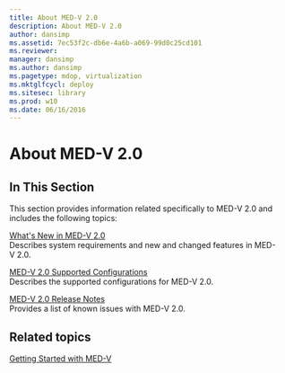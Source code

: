 ```yaml
---
title: About MED-V 2.0
description: About MED-V 2.0
author: dansimp
ms.assetid: 7ec53f2c-db6e-4a6b-a069-99d0c25cd101
ms.reviewer: 
manager: dansimp
ms.author: dansimp
ms.pagetype: mdop, virtualization
ms.mktglfcycl: deploy
ms.sitesec: library
ms.prod: w10
ms.date: 06/16/2016
---
```



# About MED-V 2.0


## In This Section


This section provides information related specifically to MED-V 2.0 and includes the following topics:

<a href="" id="what-s-new-in-med-v-2-0"></a>[What's New in MED-V 2.0](whats-new-in-med-v-20.md)  
Describes system requirements and new and changed features in MED-V 2.0.

<a href="" id="med-v-2-0-supported-configurations"></a>[MED-V 2.0 Supported Configurations](med-v-20-supported-configurations.md)  
Describes the supported configurations for MED-V 2.0.

<a href="" id="med-v-2-0-release-notes"></a>[MED-V 2.0 Release Notes](med-v-20-release-notes.md)  
Provides a list of known issues with MED-V 2.0.

## Related topics


[Getting Started with MED-V](getting-started-with-med-vmedv2.md)

 

 





